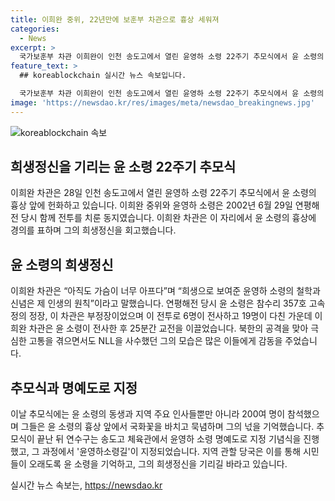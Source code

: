 ```yaml
---
title: 이희완 중위, 22년만에 보훈부 차관으로 흉상 세워져
categories:
  - News
excerpt: >
  국가보훈부 차관 이희완이 인천 송도고에서 열린 윤영하 소령 22주기 추모식에서 윤 소령의 흉상에 헌화했다. 이희완 차관은 열린 추모식에서 윤 소령의 희생정신을 회고하며 그를 추모했고, 이러한 행사에는 윤 소령의 가족과 인천시장 등 200여명이 참석했다. 이후 추모식이 끝난 뒤 연수구는 송도고 앞 독배로 일대 465m 구간을 윤영하소령길로 지정하며 윤 소령을 기리는 행사를 진행했다.
feature_text: >
  ## koreablockchain 실시간 뉴스 속보입니다.

  국가보훈부 차관 이희완이 인천 송도고에서 열린 윤영하 소령 22주기 추모식에서 윤 소령의 흉상에 헌화했다. 이희완 차관은 열린 추모식에서 윤 소령의 희생정신을 회고하며 그를 추모했고, 이러한 행사에는 윤 소령의 가족과 인천시장 등 200여명이 참석했다. 이후 추모식이 끝난 뒤 연수구는 송도고 앞 독배로 일대 465m 구간을 윤영하소령길로 지정하며 윤 소령을 기리는 행사를 진행했다.
image: 'https://newsdao.kr/res/images/meta/newsdao_breakingnews.jpg'
---
```


<p><img src="https://newsdao.kr/res/images/meta/newsdao_breakingnews.jpg" alt="koreablockchain 속보" /></p>

<h2 data-ke-size="size26">희생정신을 기리는 윤 소령 22주기 추모식</h2>

<p data-ke-size="size16">이희완 차관은 28일 인천 송도고에서 열린 윤영하 소령 22주기 추모식에서 윤 소령의 흉상 앞에 헌화하고 있습니다. 이희완 중위와 윤영하 소령은 2002년 6월 29일 연평해전 당시 함께 전투를 치룬 동지였습니다. 이희완 차관은 이 자리에서 윤 소령의 흉상에 경의를 표하며 그의 희생정신을 회고했습니다.</p>

<h2 data-ke-size="size26">윤 소령의 희생정신</h2>

<p data-ke-size="size16">이희완 차관은 “아직도 가슴이 너무 아프다”며 “희생으로 보여준 윤영하 소령의 철학과 신념은 제 인생의 원칙”이라고 말했습니다. 연평해전 당시 윤 소령은 참수리 357호 고속정의 정장, 이 차관은 부정장이었으며 이 전투로 6명이 전사하고 19명이 다친 가운데 이희완 차관은 윤 소령이 전사한 후 25분간 교전을 이끌었습니다. 북한의 공격을 맞아 극심한 고통을 겪으면서도 NLL을 사수했던 그의 모습은 많은 이들에게 감동을 주었습니다.</p>

<h2 data-ke-size="size26">추모식과 명예도로 지정</h2>

<p data-ke-size="size16">이날 추모식에는 윤 소령의 동생과 지역 주요 인사들뿐만 아니라 200여 명이 참석했으며 그들은 윤 소령의 흉상 앞에서 국화꽃을 바치고 묵념하며 그의 넋을 기억했습니다. 추모식이 끝난 뒤 연수구는 송도고 체육관에서 윤영하 소령 명예도로 지정 기념식을 진행했고, 그 과정에서 '윤영하소령길'이 지정되었습니다. 지역 관할 당국은 이를 통해 시민들이 오래도록 윤 소령을 기억하고, 그의 희생정신을 기리길 바라고 있습니다.</p>
실시간 뉴스 속보는, <a href="https://newsdao.kr" rel="dofollow">https://newsdao.kr</a>



